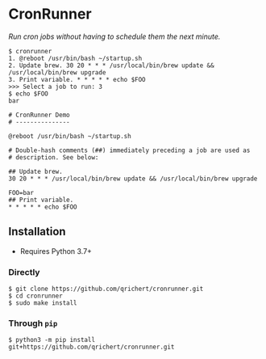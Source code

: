 # CronRunner

_Run cron jobs without having to schedule them the next minute._

```console
$ cronrunner
1. @reboot /usr/bin/bash ~/startup.sh
2. Update brew. 30 20 * * * /usr/local/bin/brew update && /usr/local/bin/brew upgrade
3. Print variable. * * * * * echo $FOO
>>> Select a job to run: 3
$ echo $FOO
bar
```

```crontab
# CronRunner Demo
# ---------------

@reboot /usr/bin/bash ~/startup.sh

# Double-hash comments (##) immediately preceding a job are used as
# description. See below:

## Update brew.
30 20 * * * /usr/local/bin/brew update && /usr/local/bin/brew upgrade

FOO=bar
## Print variable.
* * * * * echo $FOO
```

## Installation

- Requires Python 3.7+

### Directly

```console
$ git clone https://github.com/qrichert/cronrunner.git
$ cd cronrunner
$ sudo make install
```

### Through `pip`

```console
$ python3 -m pip install git+https://github.com/qrichert/cronrunner.git
```

